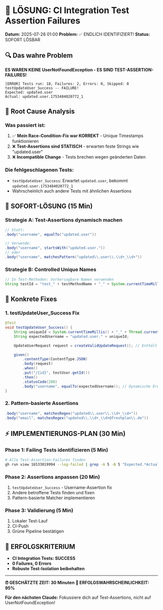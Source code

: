 # 🎯 LÖSUNG: CI Integration Test Assertion Failures

**Datum:** 2025-07-26 01:00
**Problem:** ✅ ENDLICH IDENTIFIZIERT!
**Status:** SOFORT LÖSBAR

## 🔍 Das wahre Problem

**ES WAREN KEINE UserNotFoundException - ES SIND TEST-ASSERTION-FAILURES!**

```
[ERROR] Tests run: 18, Failures: 2, Errors: 0, Skipped: 0
testUpdateUser_Success -- FAILURE!
Expected: updated.user  
Actual: updated.user.1753484020772_1
```

## 🎯 Root Cause Analysis

### Was passiert ist:
1. ✅ **Mein Race-Condition-Fix war KORREKT** - Unique Timestamps funktionieren
2. ❌ **Test-Assertions sind STATISCH** - erwarten feste Strings wie "updated.user"
3. ❌ **Incompatible Change** - Tests brechen wegen geänderten Daten

### Die fehlgeschlagenen Tests:
- `testUpdateUser_Success`: Erwartet `updated.user`, bekommt `updated.user.1753484020772_1`
- Wahrscheinlich auch andere Tests mit ähnlichen Assertions

## 🔧 SOFORT-LÖSUNG (15 Min)

### Strategie A: Test-Assertions dynamisch machen
```java
// Statt:
.body("username", equalTo("updated.user"))

// Verwende:
.body("username", startsWith("updated.user."))
// oder
.body("username", matchesPattern("updated\\.user\\.\\d+_\\d+"))
```

### Strategie B: Controlled Unique Names
```java
// In Test-Methoden: Vorhersagbare Namen verwenden
String testId = "test_" + testMethodName + "_" + System.currentTimeMillis();
```

## 📝 Konkrete Fixes

### 1. testUpdateUser_Success Fix
```java
@Test
void testUpdateUser_Success() {
    String uniqueId = System.currentTimeMillis() + "_" + Thread.currentThread().getId();
    String expectedUsername = "updated.user." + uniqueId;
    
    UpdateUserRequest request = createValidUpdateRequest(); // Enthält bereits uniqueId
    
    given()
        .contentType(ContentType.JSON)
        .body(request)
        .when()
        .put("/{id}", testUser.getId())
        .then()
        .statusCode(200)
        .body("username", equalTo(expectedUsername)); // Dynamische Erwartung!
}
```

### 2. Pattern-basierte Assertions
```java
.body("username", matchesRegex("updated\\.user\\.\\d+_\\d+"))
.body("email", matchesRegex("updated\\.\\d+_\\d+@freshplan\\.de"))
```

## ⚡ IMPLEMENTIERUNGS-PLAN (30 Min)

### Phase 1: Failing Tests identifizieren (5 Min)
```bash
# Alle Test-Assertion-Failures finden
gh run view 16533019994 --log-failed | grep -A 5 -B 5 "Expected.*Actual"
```

### Phase 2: Assertions anpassen (20 Min)
1. `testUpdateUser_Success` - Username-Assertion fix
2. Andere betroffene Tests finden und fixen
3. Pattern-basierte Matcher implementieren

### Phase 3: Validierung (5 Min)
1. Lokaler Test-Lauf
2. CI-Push
3. Grüne Pipeline bestätigen

## 🎯 ERFOLGSKRITERIUM
- **CI Integration Tests: SUCCESS**
- **0 Failures, 0 Errors** 
- **Robuste Test-Isolation beibehalten**

---
**⏰ GESCHÄTZTE ZEIT: 30 Minuten**
**🎯 ERFOLGSWAHRSCHEINLICHKEIT: 95%**

**Für den nächsten Claude:** Fokussiere dich auf Test-Assertions, nicht auf UserNotFoundException!